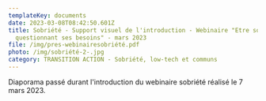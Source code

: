 ```yaml
---
templateKey: documents
date: 2023-03-08T08:42:50.601Z
title: Sobriété - Support visuel de l'introduction - Webinaire "Etre sobre en
  questionnant ses besoins" - mars 2023
file: /img/pres-webinairesobriété.pdf
photo: /img/sobriété-2-.jpg
category: TRANSITION ACTION - Sobriété, low-tech et communs
---
```

Diaporama passé durant l'introduction du webinaire sobriété réalisé le 7 mars 2023.
